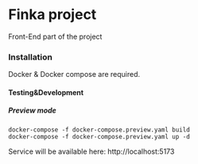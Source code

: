 # Finka project
Front-End part of the project

### Installation
Docker & Docker compose are required.

#### Testing&Development

##### Preview mode
```
docker-compose -f docker-compose.preview.yaml build
docker-compose -f docker-compose.preview.yaml up -d
```
Service will be available here: http://localhost:5173
